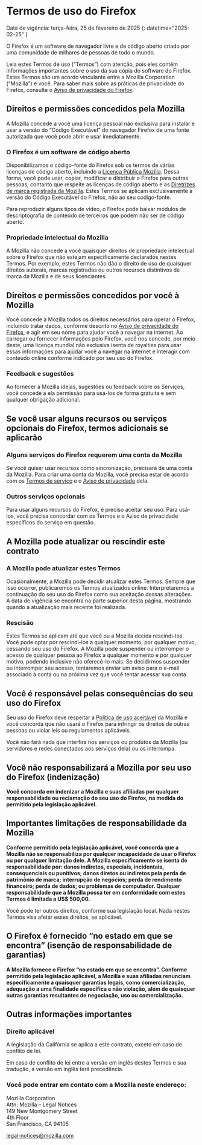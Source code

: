 ﻿# Termos de uso do Firefox

Data de vigência: terça-feira, 25 de fevereiro de 2025
{: datetime="2025-02-25" }

O Firefox é um software de navegador livre e de código aberto criado por uma comunidade de milhares de pessoas de todo o mundo.

Leia estes Termos de uso (“Termos”) com atenção, pois eles contêm informações importantes sobre o uso da sua cópia do software do Firefox. Estes Termos são um acordo vinculante entre a Mozilla Corporation (“Mozilla”) e você. Para saber mais sobre as práticas de privacidade do Firefox, consulte o [Aviso de privacidade do Firefox](https://www.mozilla.org/privacy/firefox/).

## Direitos e permissões concedidos pela Mozilla

A Mozilla concede a você uma licença pessoal não exclusiva para instalar e usar a versão do “Código Executável” do navegador Firefox de uma fonte autorizada que você pode abrir e usar imediatamente.

### O Firefox é um software de código aberto

Disponibilizamos o código-fonte do Firefox sob os termos de várias licenças de código aberto, incluindo a [Licença Pública Mozilla](https://www.mozilla.org/MPL/). Dessa forma, você pode usar, copiar, modificar e distribuir o Firefox para outras pessoas, contanto que respeite as licenças de código aberto e as [Diretrizes de marca registrada da Mozilla](https://www.mozilla.org/foundation/trademarks/policy/). Estes Termos se aplicam exclusivamente à versão do Código Executável do Firefox, não ao seu código-fonte.

Para reproduzir alguns tipos de vídeo, o Firefox pode baixar módulos de descriptografia de conteúdo de terceiros que podem não ser de código aberto.

### Propriedade intelectual da Mozilla

A Mozilla não concede a você quaisquer direitos de propriedade intelectual sobre o Firefox que não estejam especificamente declarados nestes Termos. Por exemplo, estes Termos não dão o direito de uso de quaisquer direitos autorais, marcas registradas ou outros recursos distintivos de marca da Mozilla e de seus licenciantes.

## Direitos e permissões concedidos por você à Mozilla

Você concede à Mozilla todos os direitos necessários para operar o Firefox, incluindo tratar dados, conforme descrito no [Aviso de privacidade do Firefox](https://www.mozilla.org/privacy/firefox/), e agir em seu nome para ajudar você a navegar na internet. Ao carregar ou fornecer informações pelo Firefox, você nos concede, por meio deste, uma licença mundial não exclusiva isenta de royalties para usar essas informações para ajudar você a navegar na internet e interagir com conteúdo online conforme indicado por seu uso do Firefox.

### Feedback e sugestões

Ao fornecer à Mozilla ideias, sugestões ou feedback sobre os Serviços, você concede a ela permissão para usá-los de forma gratuita e sem qualquer obrigação adicional.

## Se você usar alguns recursos ou serviços opcionais do Firefox, termos adicionais se aplicarão

### Alguns serviços do Firefox requerem uma conta da Mozilla

Se você quiser usar recursos como sincronização, precisará de uma conta da Mozilla. Para criar uma conta da Mozilla, você precisa estar de acordo com os [Termos de serviço](https://www.mozilla.org/about/legal/terms/services/) e o [Aviso de privacidade](https://www.mozilla.org/privacy/mozilla-accounts/) dela.

### Outros serviços opcionais

Para usar alguns recursos do Firefox, é preciso aceitar seu uso. Para usá-los, você precisa concordar com os Termos e o Aviso de privacidade específicos do serviço em questão.

## A Mozilla pode atualizar ou rescindir este contrato

### A Mozilla pode atualizar estes Termos

Ocasionalmente, a Mozilla pode decidir atualizar estes Termos. Sempre que isso ocorrer, publicaremos os Termos atualizados online. Interpretaremos a continuação do seu uso do Firefox como sua aceitação dessas alterações. A data de vigência se encontra na parte superior desta página, mostrando quando a atualização mais recente foi realizada.

### Rescisão

Estes Termos se aplicam até que você ou a Mozilla decida rescindi-los. Você pode optar por rescindi-los a qualquer momento, por qualquer motivo, cessando seu uso do Firefox. A Mozilla pode suspender ou interromper o acesso de qualquer pessoa ao Firefox a qualquer momento e por qualquer motivo, podendo inclusive não oferecê-lo mais. Se decidirmos suspender ou interromper seu acesso, tentaremos enviar um aviso para o e-mail associado à conta ou na próxima vez que você tentar acessar sua conta.

## Você é responsável pelas consequências do seu uso do Firefox

Seu uso do Firefox deve respeitar a [Política de uso aceitável](https://www.mozilla.org/about/legal/acceptable-use/) da Mozilla e você concorda que não usará o Firefox para infringir os direitos de outras pessoas ou violar leis ou regulamentos aplicáveis.

Você não fará nada que interfira nos serviços ou produtos da Mozilla (ou servidores e redes conectados aos serviços dela) ou os interrompa.

## Você não responsabilizará a Mozilla por seu uso do Firefox (indenização)

**Você concorda em indenizar a Mozilla e suas afiliadas por qualquer responsabilidade ou reclamação do seu uso do Firefox, na medida do permitido pela legislação aplicável.**

## Importantes limitações de responsabilidade da Mozilla

**Conforme permitido pela legislação aplicável, você concorda que a Mozilla não se responsabiliza por qualquer incapacidade de usar o Firefox ou por qualquer limitação dele. A Mozilla especificamente se isenta de responsabilidade por: danos indiretos, especiais, incidentais, consequenciais ou punitivos; danos diretos ou indiretos pela perda de patrimônio de marca; interrupção de negócios; perda de rendimento financeiro; perda de dados; ou problemas de computador. Qualquer responsabilidade que a Mozilla possa ter em conformidade com estes Termos é limitada a US$ 500,00.**

Você pode ter outros direitos, conforme sua legislação local. Nada nestes Termos visa afetar esses direitos, se aplicável.

## O Firefox é fornecido “no estado em que se encontra” (isenção de responsabilidade de garantias)

**A Mozilla fornece o Firefox “no estado em que se encontra”. Conforme permitido pela legislação aplicável, a Mozilla e suas afiliadas renunciam especificamente a quaisquer garantias legais, como comercialização, adequação a uma finalidade específica e não violação, além de quaisquer outras garantias resultantes de negociação, uso ou comercialização.**

## Outras informações importantes

### Direito aplicável

A legislação da Califórnia se aplica a este contrato, exceto em caso de conflito de lei.

Em caso de conflito de lei entre a versão em inglês destes Termos e sua tradução, a versão em inglês terá precedência.

### Você pode entrar em contato com a Mozilla neste endereço:

Mozilla Corporation <br>
Attn: Mozilla – Legal Notices <br>
149 New Montgomery Street <br>
4th Floor <br>
San Francisco, CA 94105

legal-notices@mozilla.com

